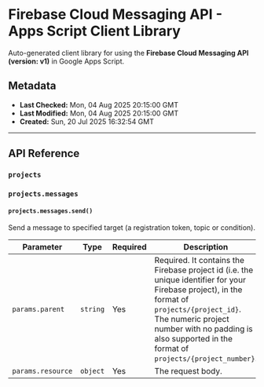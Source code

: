 # Firebase Cloud Messaging API - Apps Script Client Library

Auto-generated client library for using the **Firebase Cloud Messaging API (version: v1)** in Google Apps Script.

## Metadata

- **Last Checked:** Mon, 04 Aug 2025 20:15:00 GMT
- **Last Modified:** Mon, 04 Aug 2025 20:15:00 GMT
- **Created:** Sun, 20 Jul 2025 16:32:54 GMT



---

## API Reference

### `projects`

### `projects.messages`

#### `projects.messages.send()`

Send a message to specified target (a registration token, topic or condition).

| Parameter | Type | Required | Description |
|---|---|---|---|
| `params.parent` | `string` | Yes | Required. It contains the Firebase project id (i.e. the unique identifier for your Firebase project), in the format of `projects/{project_id}`. The numeric project number with no padding is also supported in the format of `projects/{project_number}`. |
| `params.resource` | `object` | Yes | The request body. |